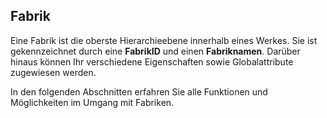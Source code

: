 ## Fabrik 

Eine Fabrik ist die oberste Hierarchieebene innerhalb eines Werkes. Sie ist gekennzeichnet durch eine **FabrikID** und einen **Fabriknamen**. Darüber hinaus können Ihr verschiedene Eigenschaften sowie Globalattribute zugewiesen werden. 
 
In den folgenden Abschnitten erfahren Sie alle Funktionen und Möglichkeiten im Umgang mit Fabriken.
